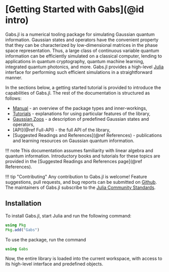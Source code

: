 # [Getting Started with Gabs](@id intro)

Gabs.jl is a numerical tooling package for simulating Gaussian quantum information.
Gaussian states and operators have the convenient property that they can be
characterized by low-dimensional matrices in the phase space representation.
Thus, a large class of continuous variable quantum information can be efficiently
simulated on a classical computer, lending to applications in quantum cryptography, quantum machine learning, integrated quantum photonics, and more. Gabs.jl provides a high-level [Julia](https://julialang.org) interface for performing such efficient simulations in a straightforward manner.

In the sections below, a getting started tutorial is provided to introduce the capabilities of Gabs.jl. The rest of the documentation is structured as follows:

- [Manual](@ref) - an overview of the package types and inner-workings,
- [Tutorials](@ref) - explanations for using particular features of the library,
- [Gaussian Zoos](@ref) - a description of predefined Gaussian states and operators,
- [API](@ref Full-API) - the full API of the library,
- [Suggested Readings and References](@ref References) - publications and learning resources on Gaussian quantum information.

!!! note
    This documentation assumes familiarity with linear algebra and quantum information.
    Introductory books and tutorials for these topics are provided in the [Suggested Readings and References page](@ref References).

!!! tip "Contributing"
    Any contribution to Gabs.jl is welcome! Feature suggestions, pull requests, and bug reports
    can be submitted on [Github](https://github.com/apkille/Gabs.jl). The maintainers of Gabs.jl
    subscribe to the [Julia Community Standards](https://julialang.org/community/standards/).

## Installation

To install Gabs.jl, start Julia and run the following command:

```julia
using Pkg
Pkg.add("Gabs")
```
To use the package, run the command

```julia
using Gabs
```

Now, the entire library is loaded into the current workspace, with access to its
high-level interface and predefined objects.
